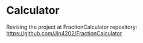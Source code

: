 # Calculator
Revising the project at FractionCalculator repository: https://github.com/Jin4202/FractionCalculator
